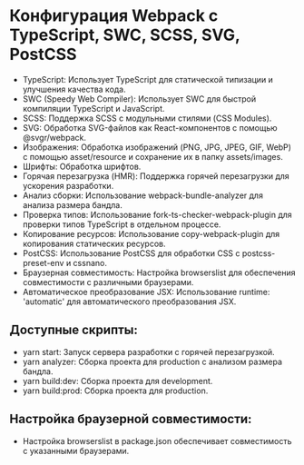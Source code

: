 # Конфигурация Webpack с TypeScript, SWC, SCSS, SVG, PostCSS

- TypeScript: Использует TypeScript для статической типизации и улучшения качества кода.
- SWC (Speedy Web Compiler): Использует SWC для быстрой компиляции TypeScript и JavaScript.
- SCSS: Поддержка SCSS с модульными стилями (CSS Modules).
- SVG: Обработка SVG-файлов как React-компонентов с помощью @svgr/webpack.
- Изображения: Обработка изображений (PNG, JPG, JPEG, GIF, WebP) с помощью asset/resource и сохранение их в папку assets/images.
- Шрифты: Обработка шрифтов.
- Горячая перезагрузка (HMR): Поддержка горячей перезагрузки для ускорения разработки.
- Анализ сборки: Использование webpack-bundle-analyzer для анализа размера бандла.
- Проверка типов: Использование fork-ts-checker-webpack-plugin для проверки типов TypeScript в отдельном процессе.
- Копирование ресурсов: Использование copy-webpack-plugin для копирования статических ресурсов.
- PostCSS: Использование PostCSS для обработки CSS с postcss-preset-env и cssnano.
- Браузерная совместимость: Настройка browserslist для обеспечения совместимости с различными браузерами.
- Автоматическое преобразование JSX: Использование runtime: 'automatic' для автоматического преобразования JSX.

## Доступные скрипты:

- yarn start: Запуск сервера разработки с горячей перезагрузкой.
- yarn analyzer: Сборка проекта для production с анализом размера бандла.
- yarn build:dev: Сборка проекта для development.
- yarn build:prod: Сборка проекта для production.

## Настройка браузерной совместимости:

- Настройка browserslist в package.json обеспечивает совместимость с указанными браузерами.
